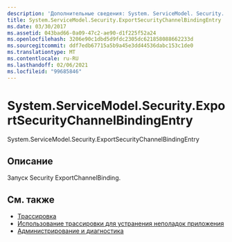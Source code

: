 ```yaml
---
description: 'Дополнительные сведения: System. ServiceModel. Security. Експортсекуритичаннелбиндинжентри'
title: System.ServiceModel.Security.ExportSecurityChannelBindingEntry
ms.date: 03/30/2017
ms.assetid: 043bad66-0a09-47c2-ae90-d1f225f52a24
ms.openlocfilehash: 3206e90c1dbd5d9fdc2305dc621858088662233d
ms.sourcegitcommit: ddf7edb67715a5b9a45e3dd44536dabc153c1de0
ms.translationtype: MT
ms.contentlocale: ru-RU
ms.lasthandoff: 02/06/2021
ms.locfileid: "99685846"
---
```

# <a name="systemservicemodelsecurityexportsecuritychannelbindingentry"></a>System.ServiceModel.Security.ExportSecurityChannelBindingEntry

System.ServiceModel.Security.ExportSecurityChannelBindingEntry  
  
## <a name="description"></a>Описание  

 Запуск Security ExportChannelBinding.  
  
## <a name="see-also"></a>См. также

- [Трассировка](index.md)
- [Использование трассировки для устранения неполадок приложения](using-tracing-to-troubleshoot-your-application.md)
- [Администрирование и диагностика](../index.md)
